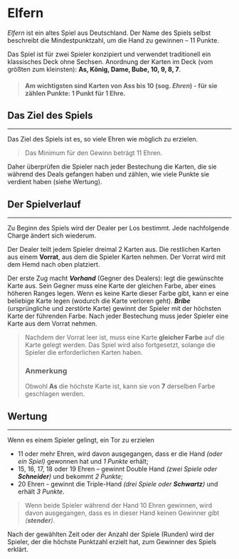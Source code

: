 # Elfern

_Elfern_ ist ein altes Spiel aus Deutschland. Der Name des Spiels selbst beschreibt die Mindestpunktzahl, um die Hand zu gewinnen – 11 Punkte.

Das Spiel ist für zwei Spieler konzipiert und verwendet traditionell ein klassisches Deck ohne Sechsen. Anordnung der Karten im Deck (vom größten zum kleinsten): **As, König, Dame, Bube, 10, 9, 8, 7**.

> #### Am wichtigsten sind Karten von Ass bis 10 (sog. **_Ehren_**) - für sie zählen Punkte: 1 Punkt für 1 Ehre.

## Das Ziel des Spiels

---

Das Ziel des Spiels ist es, so viele Ehren wie möglich zu erzielen.

> Das Minimum für den Gewinn beträgt 11 Ehren.

Daher überprüfen die Spieler nach jeder Bestechung die Karten, die sie während des Deals gefangen haben und zählen, wie viele Punkte sie verdient haben (siehe Wertung).

## Der Spielverlauf

---

Zu Beginn des Spiels wird der Dealer per Los bestimmt. Jede nachfolgende Charge ändert sich wiederum.

Der Dealer teilt jedem Spieler dreimal 2 Karten aus. Die restlichen Karten aus einem **Vorrat**, aus dem die Spieler Karten nehmen. Der Vorrat wird mit dem Hemd nach oben platziert.

Der erste Zug macht **_Vorhand_** (Gegner des Dealers): legt die gewünschte Karte aus. Sein Gegner muss eine Karte der gleichen Farbe, aber eines höheren Ranges legen. Wenn es keine Karte dieser Farbe gibt, kann er eine beliebige Karte legen (wodurch die Karte verloren geht). **_Bribe_** (ursprüngliche und zerstörte Karte) gewinnt der Spieler mit der höchsten Karte der führenden Farbe. Nach jeder Bestechung muss jeder Spieler eine Karte aus dem Vorrat nehmen.

> Nachdem der Vorrat leer ist, muss eine Karte **gleicher Farbe** auf die Karte gelegt werden. Das Spiel wird also fortgesetzt, solange die Spieler die erforderlichen Karten haben.
>
> ### Anmerkung
>
> Obwohl **As** die höchste Karte ist, kann sie von **7** derselben Farbe geschlagen werden.

## Wertung

---

Wenn es einem Spieler gelingt, ein Tor zu erzielen

-   11 oder mehr Ehren, wird davon ausgegangen, dass er die Hand _(oder ein Spiel)_ gewonnen hat und _1 Punkte_ erhält;
-   15, 16, 17, 18 oder 19 Ehren – gewinnt Double Hand _(zwei Spiele oder **Schneider**)_ und bekommt _2 Punkte_;
-   20 Ehren - gewinnt die Triple-Hand _(drei Spiele oder **Schwartz**)_ und erhält _3 Punkte_.

> Wenn beide Spieler während der Hand 10 Ehren gewinnen, wird davon ausgegangen, dass es in dieser Hand keinen Gewinner gibt _(**stender**)_.

Nach der gewählten Zeit oder der Anzahl der Spiele (Runden) wird der Spieler, der die höchste Punktzahl erzielt hat, zum Gewinner des Spiels erklärt.
